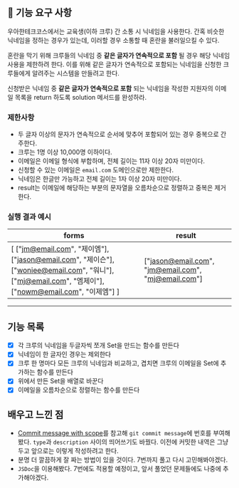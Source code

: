 ## 🚀 기능 요구 사항

우아한테크코스에서는 교육생(이하 크루) 간 소통 시 닉네임을 사용한다. 간혹 비슷한 닉네임을 정하는 경우가 있는데, 이러할 경우 소통할 때 혼란을 불러일으킬 수 있다.

혼란을 막기 위해 크루들의 닉네임 중 **같은 글자가 연속적으로 포함** 될 경우 해당 닉네임 사용을 제한하려 한다. 이를 위해 같은 글자가 연속적으로 포함되는 닉네임을 신청한 크루들에게 알려주는 시스템을 만들려고 한다.


신청받은 닉네임 중 **같은 글자가 연속적으로 포함** 되는 닉네임을 작성한 지원자의 이메일 목록을 return 하도록 solution 메서드를 완성하라.

### 제한사항

- 두 글자 이상의 문자가 연속적으로 순서에 맞추어 포함되어 있는 경우 중복으로 간주한다.
- 크루는 1명 이상 10,000명 이하이다.
- 이메일은 이메일 형식에 부합하며, 전체 길이는 11자 이상 20자 미만이다.
- 신청할 수 있는 이메일은 `email.com` 도메인으로만 제한한다.
- 닉네임은 한글만 가능하고 전체 길이는 1자 이상 20자 미만이다.
- result는 이메일에 해당하는 부분의 문자열을 오름차순으로 정렬하고 중복은 제거한다.

### 실행 결과 예시

| forms | result |
| --- | --- |
| [ ["jm@email.com", "제이엠"], ["jason@email.com", "제이슨"], ["woniee@email.com", "워니"], ["mj@email.com", "엠제이"], ["nowm@email.com", "이제엠"] ] | ["jason@email.com", "jm@email.com", "mj@email.com"] |

---

## 기능 목록

- [x] 각 크루의 닉네임을 두글자씩 쪼개 Set을 만드는 함수를 만든다
- [x] 닉네임이 한 글자인 경우는 제외한다
- [x] 크루 한 명마다 모든 크루의 닉네임과 비교하고, 겹치면 크루의 이메일을 Set에 추가하는 함수를 만든다
- [x] 위에서 만든 Set을 배열로 바꾼다
- [x] 이메일을 오름차순으로 정렬하는 함수를 만든다

## 배우고 느낀 점

- [Commit message with scope](https://www.conventionalcommits.org/en/v1.0.0/#commit-message-with-scope)를 참고해 `git commit message`에 번호를 부여해봤다. `type`과 `description` 사이의 띄어쓰기도 바꿨다. 이전에 커밋한 내역은 그냥 두고 앞으로는 이렇게 작성하려고 한다.
- 분명 더 깔끔하게 잘 짜는 방법이 있을 것이다. 7번까지 풀고 다시 고민해봐야겠다.
- `JSDoc`을 이용해봤다. 7번에도 적용할 예정이고, 앞서 풀었던 문제들에도 나중에 추가해야겠다.
